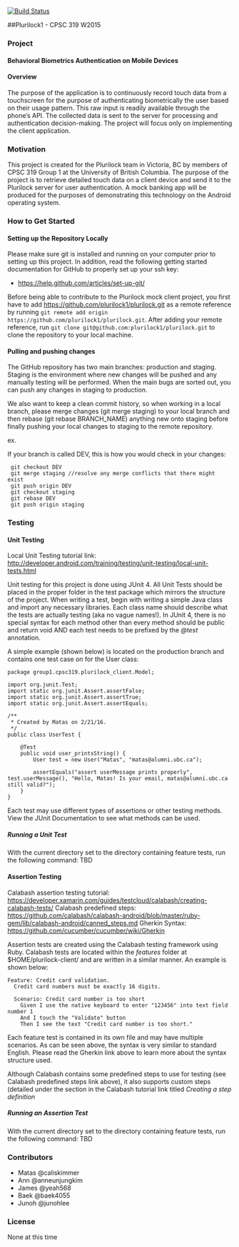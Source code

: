 [![Build Status](https://travis-ci.org/plurilock1/plurilock.svg?branch=master)](https://travis-ci.org/plurilock1/plurilock)

##Plurilock1 - CPSC 319 W2015

### Project

#### Behavioral Biometrics Authentication on Mobile Devices

#### Overview

The purpose of the application is to continuously record touch data from a touchscreen for the purpose of authenticating biometrically the user based on their usage pattern. This raw input is readily available through the phone’s API. The collected data is sent to the server for processing and authentication decision-making. The project will focus only on implementing the client application. 

### Motivation

This project is created for the Plurilock team in Victoria, BC by members of CPSC 319 Group 1 at the University of British Columbia. The purpose of the project is to retrieve detailed touch data on a client device and send it to the Plurilock server for user authentication. A mock banking app will be produced for the purposes of demonstrating this technology on the Android operating system.

### How to Get Started

#### Setting up the Repository Locally

Please make sure git is installed and running on your computer prior to setting up this project. In addition, read the following getting started documentation for GitHub to properly set up your ssh key:

- https://help.github.com/articles/set-up-git/ 

Before being able to contribute to the Plurilock mock client project, you first have to add https://github.com/plurilock1/plurilock.git as a remote reference by running `git remote add origin https://github.com/plurilock1/plurilock.git`. After adding your remote reference, run `git clone git@github.com:plurilock1/plurilock.git` to clone the repository to your local machine.  

#### Pulling and pushing changes

The GitHub repository has two main branches: production and staging. Staging is the environment where new changes will be pushed and any manually testing will be performed. When the main bugs are sorted out, you can push any changes in staging to production.

We also want to keep a clean commit history, so when working in a local branch, please merge changes (git merge staging) to your local branch and then rebase (git rebase BRANCH_NAME) anything new onto staging before finally pushing your local changes to staging to the remote repository.

ex.

If your branch is called DEV, this is how you would check in your changes:

  ```
   git checkout DEV
   git merge staging //resolve any merge conflicts that there might exist
   git push origin DEV
   git checkout staging
   git rebase DEV
   git push origin staging
   ```

### Testing

#### Unit Testing
 
Local Unit Testing tutorial link: http://developer.android.com/training/testing/unit-testing/local-unit-tests.html

Unit testing for this project is done using JUnit 4. All Unit Tests should be placed in the proper folder in the test package which mirrors the structure of the project. When writing a test, begin with writing a simple Java class and import any necessary libraries. Each class name should describe what the tests are actually testing (aka no vague names!). In JUnit 4, there is no special syntax for each method other than every method should be public and return void AND each test needs to be prefixed by the *@test* annotation. 

A simple example (shown below) is located on the production branch and contains one test case on for the User class:

```
package group1.cpsc319.plurilock_client.Model;

import org.junit.Test;
import static org.junit.Assert.assertFalse;
import static org.junit.Assert.assertTrue;
import static org.junit.Assert.assertEquals;

/**
 * Created by Matas on 2/21/16.
 */
public class UserTest {

    @Test
    public void user_printsString() {
        User test = new User("Matas", "matas@alumni.ubc.ca");

        assertEquals("assert userMessage prints properly", test.userMessage(), "Hello, Matas! Is your email, matas@alumni.ubc.ca still valid?");
    }
}
```

Each test may use different types of assertions or other testing methods. View the JUnit Documentation to see what methods can be used.

##### Running a Unit Test

With the current directory set to the directory containing feature tests, run the following command: TBD

#### Assertion Testing

Calabash assertion testing tutorial: https://developer.xamarin.com/guides/testcloud/calabash/creating-calabash-tests/
Calabash predefined steps: https://github.com/calabash/calabash-android/blob/master/ruby-gem/lib/calabash-android/canned_steps.md
Gherkin Syntax: https://github.com/cucumber/cucumber/wiki/Gherkin

Assertion tests are created using the Calabash testing framework using Ruby. Calabash tests are located within the *features* folder at $HOME/plurilock-client/ and are written in a similar manner. An example is shown below:

```
Feature: Credit card validation.
  Credit card numbers must be exactly 16 digits.

  Scenario: Credit card number is too short
    Given I use the native keyboard to enter "123456" into text field number 1
    And I touch the "Validate" button
    Then I see the text "Credit card number is too short."
```

Each feature test is contained in its own file and may have multiple scenarios. As can be seen above, the syntax is very similar to standard English. Please read the Gherkin link above to learn more about the syntax structure used.

Although Calabash contains some predefined steps to use for testing (see Calabash predefined steps link above), it also supports custom steps (detailed under the section in the Calabash tutorial link titled *Creating a step definition*

##### Running an Assertion Test

With the current directory set to the directory containing feature tests, run the following command: TBD

### Contributors

* Matas @caliskimmer
* Ann @anneunjungkim
* James @yeah568
* Baek @baek4055
* Junoh @junohlee

### License
None at this time
